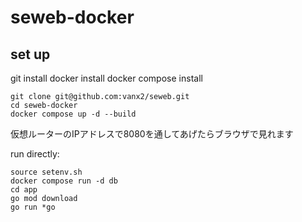 # seweb-docker

## set up
git install
docker install
docker compose install

```
git clone git@github.com:vanx2/seweb.git
cd seweb-docker
docker compose up -d --build
```

仮想ルーターのIPアドレスで8080を通してあげたらブラウザで見れます

run directly:
```
source setenv.sh
docker compose run -d db
cd app
go mod download
go run *go
```


